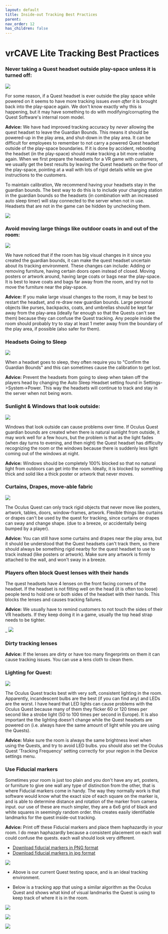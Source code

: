 ```yaml
---
layout: default
title: Inside-out Tracking Best Practices 
parent:
nav_order: 12
has_children: false
---
```

# vrCAVE Lite Tracking Best Practices


### Never taking a Quest headset outside play-space unless it is turned off:

![](media/vrcaveLite/questsoutside.png)

For some reason, if a Quest headset is ever outside the play space while powered on it seems to have more tracking issues *even after* it is brought back into the play-space again. We don't know exactly why this is happening, but it may have something to do with modifying/corrupting the Quest Software's internal room model.

**Advice:** We have had improved tracking accuracy by *never* allowing the quest headset to leave the Guardian Bounds. This means it should be powered-up in the play area, and shut-down in the play area. It can be difficult for employees to remember to not carry a powered Quest headset outside of the play-space boundaries. If it is done by accident, rebooting the headset (in the play-space) should make tracking a bit more reliable again. When we first prepare the headsets for a VR game with customers, we usually get the best results by leaving the Quest headsets on the floor of the play-space, pointing at a wall with lots of rigid details while we give instructions to the customers.

To maintain calibration, We recommend having your headsets stay in the guardian bounds. The best way to do this is to include your charging station in the guardian bounds so the headsets (in combination with an increased auto sleep timer) will stay connected to the server when not in use. Headsets that are not in the game can be hidden by unchecking them. 

![](media/vrcaveLite/VRCaveGuardian.png)
	
### Avoid moving large things like outdoor coats in and out of the room:

![](media/vrcaveLite/notempobjects.png)

We have noticed that if the room has big visual changes in it since you created the guardian bounds, it can make the quest headset uncertain about its tracking environment. These changes can include: Adding or removing furniture, having certain doors open instead of closed. Moving posters or artwork around, having large coats or bags near the play-space. It is best to leave coats and bags far away from the room, and try not to move the furniture near the play-space.

**Advice:** If you make large visual changes to the room, it may be best to restart the headset, and re-draw new guardian bounds. Large personal objects like purses, backpacks, coats, and umbrellas should be kept far away from the play-area (ideally far enough so that the Quests can't see them) because they can confuse the Quest tracking. Any people inside the room should probably try to stay at least 1 meter away from the boundary of the play area, if possible (also safer for them). 

### Headsets Going to Sleep

![](media/vrcaveLite/OculusSleepSettings.jpg)

When a headset goes to sleep, they often require you to "Confirm the Guardian Bounds" and this can sometimes cause the calibration to get lost. 

**Advice:** Prevent the headsets from going to sleep when taken off the players head by changing the Auto Sleep Headset setting found in Settings->System->Power. This way the headsets will continue to track and stay in the server when not being worn. 

### Sunlight & Windows that look outside:

![](media/vrcaveLite/nosunlight.png)

Windows that look outside can cause problems over time. If Oculus Quest guardian bounds are created when there is natural sunlight from outside, it may work well for a few hours, but the problem is that as the light fades (when day turns to evening, and then night) the Quest headset has difficulty recognizing the room or the windows because there is suddenly less light coming out of the windows at night.

**Advice:** Windows should be completely 100% blocked so that no natural light from outdoors can get into the room. Ideally, it is blocked by something thick and solid like a thick poster or artwork that never moves.

### Curtains, Drapes, move-able fabric

![](media/vrcaveLite/nocurtains.png)

The Oculus Quest can only track rigid objects that never move like posters, artwork, tables, doors, window-frames, artwork. Flexible things like curtains or drapes can't be used by the quest for tracking, since curtains or drapes can sway and change shape. (due to a breeze, or accidentally being bumped by a player).

**Advice:** You can still have some curtains and drapes near the play area, but it should be understood that the Quest headsets can't track them, so there should always be something rigid nearby for the quest headset to use to track instead (like posters or artwork). Make sure any artwork is firmly attached to the wall, and won't sway in a breeze.

### Players often block Quest lenses with their hands

 The quest headsets have 4 lenses on the front facing corners of the headset. If the headset is not fitting well on the head (it is often too loose) people tend to hold one or both sides of the headset with their hands. This blocks the lenses and causes tracking failures.

 **Advice:** We usually have to remind customers to not touch the sides of their VR headsets. If they keep doing it in a game, usually the top head strap needs to be tighter.

_	![](media/vrcaveLite/QuestTrackingCameras.png)

### Dirty tracking lenses
**Advice:** If the lenses are dirty or have too many fingerprints on them it can cause tracking issues. You can use a lens cloth to clean them.

### Lighting for Quest:

![](media/vrcaveLite/bestcase.png)

The Oculus Quest tracks best with very soft, consistent lighting in the room. Apparently, incandescent bulbs are the best (if you can find any) and LEDs are the worst. I have heard that LED lights can cause problems with the Oculus Quest because many of them they flicker 60 or 120 times per second like a strobe light (50 to 100 times per second in Europe). It is also important the the lighting doesn't change while the Quest headsets are powered on (i.e. always have the same amount of light while you are using the Quests).

**Advice:** Make sure the room is always the same brightness level when using the Quests, and try to avoid LED bulbs. you should also set the Oculus Quest 'Tracking Frequency' setting correctly for your region in the Device settings menu.


### Use Fiducial markers 

Sometimes your room is just too plain and you don't have any art, posters, or furniture to give one wall any type of distinction from the other, that is where Fiducial markers come in handy. The way they normally work is that software would know what the exact size of each square on the marker is, and is able to determine distance and rotation of the marker from camera input. our use of these are much simpler, they are a 6x6 grid of black and white squares in seemingly random order. this creates easily identifiable landmarks for the quest inside-out tracking. 

**Advice:** Print off these Fiducial markers and place them haphazardly in your room. I do mean haphazardly because a consistent placement on each wall could confuse the quests. each wall should look very different. 

-	[Download fiducial markers in PNG format](https://drive.google.com/drive/folders/1XNNQYsdU-wbNpcmlm5bfqt9JJG3s-ZTb?usp=sharing)
-	[Download fiducial markers in jpg format](https://drive.google.com/drive/folders/1JfFy14MAue73VsCbp2niQiJD-oUzkdWT?usp=sharing)

![](media/vrcaveLite/Fiducialwalls.png)

- Above is our current Quest testing space, and is an ideal tracking environment.

- Below is a tracking app that using a similar algorithm as the Oculus Quest and shows what kind of visual landmarks the Quest is using to keep track of where it is in the room.  

![](media/vrcaveLite/FarWallTracking.jpg)

![](media/vrcaveLite/WallTrackingF.jpg)

![](media/vrcaveLite/clutterLowRes.jpg)

